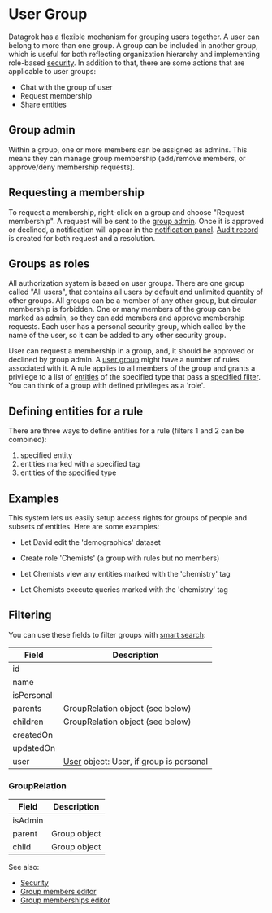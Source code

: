 <!-- TITLE: User Group -->
<!-- SUBTITLE: -->

# User Group

Datagrok has a flexible mechanism for grouping users together. A user can belong to more than one group. A group
can be included in another group, which is useful for both reflecting organization hierarchy and implementing 
role-based [security](security.md). In addition to that, there are some actions that are 
applicable to user groups:

* Chat with the group of user
* Request membership
* Share entities

## Group admin  
 
Within a group, one or more members can be assigned as admins. This means they can manage group membership (add/remove
members, or approve/deny membership requests). 
 
## Requesting a membership
 
To request a membership, right-click on a group and choose "Request membership". A request will be sent to the
[group admin](#markdown-header-group-admin). Once it is approved or declined, a notification will appear in the
[notification panel](user.md#profile). [Audit record](audit.md) is created 
for both request and a resolution.
    
## Groups as roles

All authorization system is based on user groups. There are one group called "All users", that contains all users by default and unlimited quantity of other groups.
All groups can be a member of any other group, but circular membership is forbidden.
One or many members of the group can be marked as admin, so they can add members and approve membership requests.
Each user has a personal security group, which called by the name of the user, so it can be added to any other security group.

User can request a membership in a group, and, it should be approved or declined by group admin.
A [user group](group.md) might have a number of rules associated with it. A rule applies to all members 
of the group and grants a privilege to a list of [entities](../overview/objects.md) of the specified type that pass a 
[specified filter](#defining-entities-for-a-rule.md). You can think of a group with defined privileges as a 'role'. 
 
## Defining entities for a rule

There are three ways to define entities for a rule (filters 1 and 2 can be combined):
1. specified entity
2. entities marked with a specified tag
3. entities of the specified type 

## Examples

This system lets us easily setup access rights for groups of people and subsets of entities. Here are some examples:

* Let David edit the 'demographics' dataset
* Create role 'Chemists' (a group with rules but no members)

* Let Chemists view any entities marked with the 'chemistry' tag
* Let Chemists execute queries marked with the 'chemistry' tag

## Filtering

You can use these fields to filter groups with [smart search](../overview/smart-search.md):

| Field       | Description                                        |
|-------------|----------------------------------------------------|
| id          |                                                    |
| name        |                                                    |
| isPersonal  |                                                    |
| parents     | GroupRelation object (see below)                   |
| children    | GroupRelation object (see below)                   |
| createdOn   |                                                    |
| updatedOn   |                                                    | 
| user        | [User](user.md) object: User, if group is personal |


### GroupRelation

  | Field       | Description                                        |
  |-------------|----------------------------------------------------|
  | isAdmin     |                                                    |
  | parent      | Group object                                       |
  | child       | Group object                                       |

See also:

  * [Security](security.md)
  * [Group members editor](edit-group-members.md)
  * [Group memberships editor](edit-group-memberships.md)
